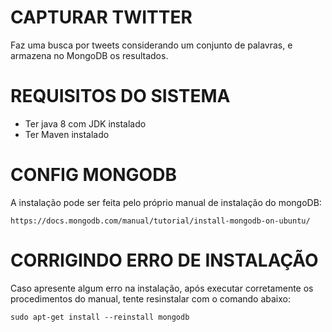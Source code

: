 # CAPTURAR TWITTER
Faz uma busca por tweets considerando um conjunto de palavras, e armazena no MongoDB os resultados.

# REQUISITOS DO SISTEMA

- Ter java 8 com JDK instalado
- Ter Maven instalado

# CONFIG MONGODB

A instalação pode ser feita pelo próprio manual de instalação do mongoDB:
    
    https://docs.mongodb.com/manual/tutorial/install-mongodb-on-ubuntu/

# CORRIGINDO ERRO DE INSTALAÇÃO

Caso apresente algum erro na instalação, após executar corretamente os procedimentos do manual, tente resinstalar
com o comando abaixo:

    sudo apt-get install --reinstall mongodb
